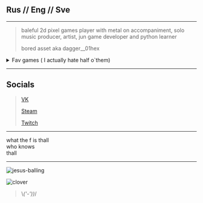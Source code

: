 ## Rus // Eng // Sve 
-----------------
>baleful 2d pixel games player with metal on accompaniment, solo music producer, artist, jun game developer and python learner 
>
>bored asset aka dagger__01hex
<details>
  <summary> Fav games ( I actually hate half o`them) </summary>  
	
  Apex Legends  <br />
	
  Dota 2 <br />
	
  Albion Online <br />  
	
  TES 5  <br />

  Doom <br />

  Minceraft lol <br />

  Dark and Darker <br />
	
  Kenshi <br />

  Duolingo (not /j anymore) <br />
	
  In Celebration of Violence <br /> 
  ... and etc ... <br /> 
</details>  

--------  
## Socials  
>[VK](https://vk.com/dagger__01hex)
> 
>[Steam](https://steamcommunity.com/id/IFuckingHateYou__00/)
>
>[Twitch](https://www.twitch.tv/boredpep)
--------

what the f is thall  
who knows  
thall  

------  
![jesus-balling](https://github.com/user-attachments/assets/86a3a264-6af4-4f38-b1ff-770980b4247d)  

![clover](https://github.com/user-attachments/assets/0192fb8e-b966-498c-b962-014594f57eb2)  
>\\_('-'))_/
 

<!---
bored-asset/bored-asset is a ✨ special ✨ repository because its `README.md` (this file) appears on your GitHub profile.
You can click the Preview link to take a look at your changes.
--->
